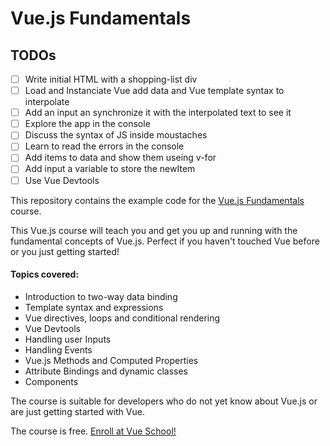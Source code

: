 # Vue.js Fundamentals


## TODOs

- [ ] Write initial HTML with a shopping-list div
- [ ] Load and Instanciate Vue add data and Vue template syntax to interpolate
- [ ] Add an input an synchronize it with the interpolated text to see it
- [ ] Explore the app in the console
- [ ] Discuss the syntax of JS inside moustaches
- [ ] Learn to read the errors in the console
- [ ] Add items to data and show them useing v-for
- [ ] Add input a variable to store the newItem
- [ ] Use Vue Devtools

This repository contains the example code for the [Vue.js Fundamentals](https://vueschool.io/courses/vuejs-fundamentals) course.

This Vue.js course will teach you and get you up and running with the fundamental concepts of Vue.js. Perfect if you haven't touched Vue before or you just getting started!

#### Topics covered:

- Introduction to two-way data binding
- Template syntax and expressions
- Vue directives, loops and conditional rendering
- Vue Devtools
- Handling user Inputs
- Handling Events
- Vue.js Methods and Computed Properties
- Attribute Bindings and dynamic classes
- Components

The course is suitable for developers who do not yet know about Vue.js or are just getting started with Vue.

The course is free. [Enroll at Vue School!](https://vueschool.io/courses/vuejs-fundamentals)
